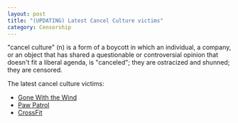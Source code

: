 ```yaml
---
layout: post
title: "(UPDATING) Latest Cancel Culture victims"
category: Censorship
---
```

"cancel culture" (n) is a form of a boycott in which an individual, a company, or an object that has shared a questionable or controversial opinion that doesn't fit a liberal agenda, is "canceled"; they are ostracized and shunned; they are censored.

The latest cancel culture victims:
- [Gone With the Wind](https://www.hollywoodreporter.com/news/hbo-max-removes-gone-wind-1297806)
- [Paw Patrol](https://twitter.com/pawpatrol/status/1267808607694917633)
- [CrossFit](https://www.thestreet.com/video/crossfit-reebok-glassman-comment-floyd)
